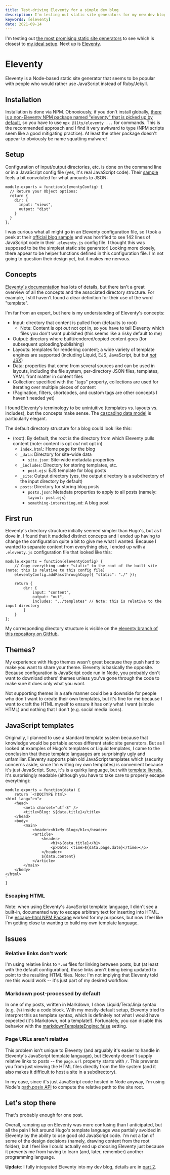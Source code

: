 ```yaml
---
title: Test-driving Eleventy for a simple dev blog
description: I'm testing out static site generators for my new dev blog. Here's my first experience with Eleventy.
keywords: [eleventy]
date: 2021-09-14
---
```


I'm testing out [the most promising static site generators](comparison.md) to see which is closest to [my ideal setup](overview.md). Next up is [Eleventy](https://www.11ty.dev/).

# Eleventy
Eleventy is a Node-based static site generator that seems to be popular with people who would rather use JavaScript instead of Ruby/Jekyll.

## Installation
Installation is done via NPM. Obnoxiously, if you don't install globally, [there is a non-Eleventy NPM package named "eleventy" that is picked up by default](https://www.11ty.dev/docs/usage/), so you have to use `npx @11ty/eleventy ...` for commands. This is the recommended approach and I find it very awkward to type (NPM scripts seem like a good mitigating practice). At least the other package doesn't appear to obviously be name squatting malware!

## Setup
Configuration of input/output directories, etc. is done on the command line or in a JavaScript config file (yes, it's real JavaScript code). Their [sample](https://www.11ty.dev/docs/config/) feels a bit convoluted for what amounts to JSON:

```
module.exports = function(eleventyConfig) {
  // Return your Object options:
  return {
    dir: {
      input: "views",
      output: "dist"
    }
  }
};
```

I was curious what all might go in an Eleventy configuration file, so I took a peek at their [official blog sample](https://github.com/11ty/eleventy-base-blog) and was horrified to see 142 lines of JavaScript code in their `.eleventy.js` config file. I thought this was supposed to be the simplest static site generator! Looking more closely, there appear to be helper functions defined in this configuration file. I'm not going to question their design yet, but it makes me nervous.

## Concepts
[Eleventy's documentation](https://www.11ty.dev/docs/) has lots of details, but there isn't a great overview of all the concepts and the associated directory structure. For example, I still haven't found a clear definition for their use of the word "template".

I'm far from an expert, but here is my understanding of Eleventy's concepts:

* Input: directory that content is pulled from (defaults to root)
  * Note: Content is opt *out* not opt in, so you have to tell Eleventy which files you don't want published (this seems like a risky default to me)
* Output: directory where built/rendered/copied content goes (for subsequent uploading/publishing)
* Layouts: templates for rendering content; a wide variety of template engines are supported (including Liquid, EJS, JavaScript, but but [*not* JSX](https://github.com/11ty/eleventy/issues/235))
* Data: properties that come from several sources and can be used in layouts, including the file system, per-directory JSON files, templates, YAML front matter in content files
* Collection: specified with the "tags" property, collections are used for iterating over multiple pieces of content
* (Pagination, filters, shortcodes, and custom tags are other concepts I haven't needed yet)

I found Eleventy's terminology to be unintuitive (templates vs. layouts vs. includes), but the concepts make sense. The [cascading data model](https://www.11ty.dev/docs/data-cascade/) is particularly elegant.

The default directory structure for a blog could look like this:

* (root): By default, the root is the directory from which Eleventy pulls content (note: content is opt *out* not opt in)
  * `index.html`: Home page for the blog
  * `_data`: Directory for site-wide data
    * `site.json`: Site-wide metadata properties
  * `_includes`: Directory for storing templates, etc.
    * `post.ejs`: EJS template for blog posts
  * `_site`: Output directory (yes, the output directory is a subdirectory of the input directory by default)
  * `posts`: Directory for storing blog posts
    * `posts.json`: Metadata properties to apply to all posts (namely: `layout: post.ejs`)
    * `something-interesting.md`: A blog post

## First run
Eleventy's directory structure initially seemed simpler than Hugo's, but as I dove in, I found that it muddled distinct concepts and I ended up having to change the configuration quite a bit to give me what I wanted. Because I wanted to separate content from everything else, I ended up with a `.eleventy.js` configuration file that looked like this:

```
module.exports = function(eleventyConfig) {
    // Copy everything under "static" to the root of the built site (note: this is relative to this config file)
    eleventyConfig.addPassthroughCopy({ "static": "./" });

    return {
        dir: {
            input: "content",
            output: "out",
            includes: "../templates" // Note: this is relative to the input directory
        }
    }
};
```

My corresponding directory structure is visible on the [eleventy branch of this repository on GitHub](https://github.com/jaredkrinke/log/tree/eleventy).

## Themes?
My experience with Hugo themes wasn't great because they push hard to make you want to share your theme. Eleventy is basically the opposite. Because configuration is JavaScript code run in Node, you probably don't want to download others' themes unless you've gone through the code to make sure it does only what you want.

Not supporting themes in a safe manner could be a downside for people who don't want to create their own templates, but it's fine for me because I want to craft the HTML myself to ensure it has only what I want (simple HTML) and nothing that I don't (e.g. social media icons).

## JavaScript templates
Originally, I planned to use a standard template system because that knowledge would be portable across different static site generators. But as I looked at examples of Hugo's templates or Liquid templates, I came to the conclusion that these template languages are surprisingly ugly and unfamiliar. Eleventy supports plain old JavaScript templates which (security concerns aside, since I'm writing my own templates) is convenient because it's just JavaScript. Sure, it's is a quirky language, but with [template literals](https://developer.mozilla.org/en-US/docs/Web/JavaScript/Reference/Template_literals), it's surprisingly readable (although you have to take care to properly escape everything):

```
module.exports = function(data) {
    return `<!DOCTYPE html>
<html lang="en">
    <head>
        <meta charset="utf-8" />
        <title>Blog: ${data.title}</title>
    </head>
    <body>
        <main>
            <header><h1>My Blog</h1></header>
            <article>
                <header>
                    <h1>${data.title}</h1>
                    <p>Date: <time>${data.page.date}</time></p>
                </header>
                ${data.content}
            </article>
        </main>
    </body>
</html>
`
}
```

### Escaping HTML
Note: when using Eleventy's JavaScript template language, I didn't see a built-in, documented way to escape arbitrary text for inserting into HTML. The [escape-html NPM Package](https://www.npmjs.com/package/escape-html) worked for my purposes, but now I feel like I'm getting close to wanting to build my own template language.

## Issues
### Relative links don't work
I'm using relative links to `*.md` files for linking between posts, but (at least with the default configuration), those links aren't being being updated to point to the resulting HTML files. Note: I'm not implying that Eleventy told me this would work -- it's just part of my desired workflow.

### Markdown post-processed by default
In one of my posts, written in Markdown, I show Liquid/Tera/Jinja syntax (e.g. `{%`) inside a code block. With my mostly-default setup, Eleventy tried to interpret this as template syntax, which is definitely not what I would have expected (it's Markdown, not a template!). Fortunately, you can disable this behavior with the [markdownTemplateEngine: false](https://www.11ty.dev/docs/config/#default-template-engine-for-markdown-files) setting.

### Page URLs aren't relative
This problem isn't unique to Eleventy (and arguably it's easier to handle in Eleventy's JavaScript template language), but Eleventy doesn't supply relative links to posts -- the `page.url` property starts with `/`. This prevents you from just viewing the HTML files directly from the file system (and it also makes it difficult to host a site in a subdirectory).

In my case, since it's just JavaScript code hosted in Node anyway, I'm using Node's [path.posix API](https://nodejs.org/api/path.html#path_path_relative_from_to) to compute the relative path to the site root.

## Let's stop there
That's probably enough for one post.

Overall, ramping up on Eleventy was more confusing than I anticipated, but all the pain I felt around Hugo's template language was partially avoided in Eleventy by the ability to use good old JavaScript code. I'm not a fan of some of the design decisions (namely, drawing content from the root folder), but I feel like I could actually end up choosing Eleventy just because it prevents me from having to learn (and, later, remember) another programming language.

**Update**: I fully integrated Eleventy into my dev blog, details are in [part 2](eleventy-2.md).